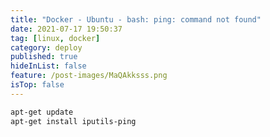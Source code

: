 ```yaml
---
title: "Docker - Ubuntu - bash: ping: command not found"
date: 2021-07-17 19:50:37
tag: [linux, docker]
category: deploy
published: true
hideInList: false
feature: /post-images/MaQAkksss.png
isTop: false
---
```


```bash
apt-get update
apt-get install iputils-ping
```
